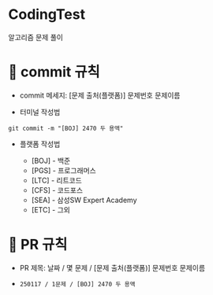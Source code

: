 # CodingTest
알고리즘 문제 풀이

# 📌 commit 규칙

- commit 메세지: [문제 출처(플랫폼)] 문제번호 문제이름


- 터미널 작성법

```
git commit -m "[BOJ] 2470 두 용액"
```

- 플랫폼 작성법
  
  - [BOJ] - 백준
  - [PGS] - 프로그래머스
  - [LTC] - 리트코드
  - [CFS] - 코드포스
  - [SEA] - 삼성SW Expert Academy
  - [ETC] - 그외

# 📌 PR 규칙

- PR 제목: 날짜 / 몇 문제 / [문제 출처(플랫폼)] 문제번호 문제이름
  
- `250117 / 1문제 / [BOJ] 2470 두 용액`
